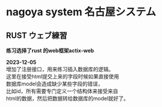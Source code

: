 # nagoya system 名古屋システム
## RUST ウェブ練習
**练习选择了rust 的web框架actix-web**  

**2023-12-05**  
增加了注册接口，用来练习插入数据库的逻辑。  
这里在接受html提交上来的字段时候如果直接使用  
数据库model会造成缺少某些字段的错误，  
比如id，所有需要专门定义一个结构体来接受来自  
html的数据，然后把数据转给数据库的model就好了。
